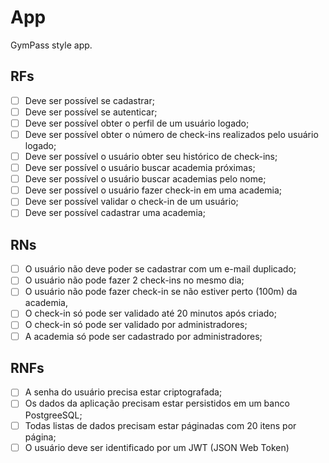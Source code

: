 # App

GymPass style app.

## RFs

- [ ] Deve ser possível se cadastrar;
- [ ] Deve ser possível se autenticar;
- [ ] Deve ser possível obter o perfil de um usuário logado;
- [ ] Deve ser possível obter o número de check-ins realizados pelo usuário logado;
- [ ] Deve ser possível o usuário obter seu histórico de check-ins;
- [ ] Deve ser possível o usuário buscar academia próximas;
- [ ] Deve ser possível o usuário buscar academias pelo nome;
- [ ] Deve ser possível o usuário fazer check-in em uma academia;
- [ ] Deve ser possível validar o check-in de um usuário;
- [ ] Deve ser possível cadastrar uma academia;

## RNs

- [ ] O usuário não deve poder se cadastrar com um e-mail duplicado;
- [ ] O usuário não pode fazer 2 check-ins no mesmo dia;
- [ ] O usuário não pode fazer check-in se não estiver perto (100m) da academia,
- [ ] O check-in só pode ser validado até 20 minutos após criado;
- [ ] O check-in só pode ser validado por administradores;
- [ ] A academia só pode ser cadastrado por administradores;

## RNFs

- [ ] A senha do usuário precisa estar criptografada;
- [ ] Os dados da aplicação precisam estar persistidos em um banco PostgreeSQL;
- [ ] Todas listas de dados precisam estar páginadas com 20 itens por página;
- [ ] O usuário deve ser identificado por um JWT (JSON Web Token)